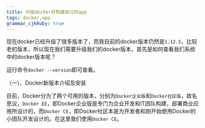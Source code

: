 ```yaml
---
title: 升级docker并构建自己的app
tags: docker,app
grammar_cjkRuby: true
---
```


现在docker已经升级了很多版本了，而我目前的docker版本仍然是`1.12.5`，比较老的版本，所以现在我们需要升级我们的docker版本，首先是如何查看我们系统中的docker版本呢？

运行命令`docker --version`即可查看。

（一）、Docker新版本介绍及安装

目前，Docker分为了两个可用的版本，分别为`Docker企业版`和`Docker社区版`，故名思议，`Docker EE`，即Docker企业版是专门为企业开发和IT团队构建，部署商业应用所设计的，而`Docker CE`，即Docker社区本是为开发者和刚开始使用Docker的小团队开发设计的。在这里我们使用`Docker CE`。
